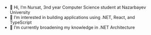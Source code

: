 - 👋 Hi, I’m Nursat, 3nd year Computer Science student at Nazarbayev University
- 👀 I’m interested in building applications using .NET, React, and TypeScript
- 🌱 I’m currently broadening my knowledge in .NET Architecture


<!---
Nursatdeveloper/Nursatdeveloper is a ✨ special ✨ repository because its `README.md` (this file) appears on your GitHub profile.
You can click the Preview link to take a look at your changes.
--->
